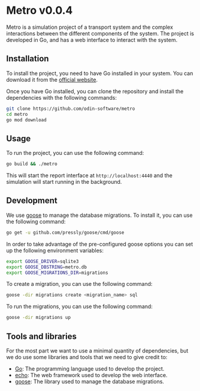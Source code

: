 # Metro v0.0.4

Metro is a simulation project of a transport system and the complex interactions between the different components of the system. The project is developed in Go, and has a web interface to interact with the system.

## Installation

To install the project, you need to have Go installed in your system. You can download it from the [official website](https://golang.org/).

Once you have Go installed, you can clone the repository and install the dependencies with the following commands:

```bash
git clone https://github.com/odin-software/metro
cd metro
go mod download
```

## Usage

To run the project, you can use the following command:

```bash
go build && ./metro
```

This will start the report interface at `http://localhost:4440` and the simulation will
start running in the background.

## Development

We use [goose](https://github.com/pressly/goose) to manage the database migrations. To install it, you can use the following command:

```bash
go get -u github.com/pressly/goose/cmd/goose
```

In order to take advantage of the pre-configured goose options you can set up the following environment variables:

```bash
export GOOSE_DRIVER=sqlite3
export GOOSE_DBSTRING=metro.db
export GOOSE_MIGRATIONS_DIR=migrations
```

To create a migration, you can use the following command:

```bash
goose -dir migrations create <migration_name> sql
```

To run the migrations, you can use the following command:

```bash
goose -dir migrations up
```

## Tools and libraries

For the most part we want to use a minimal quantity of dependencies, but we do use some libraries and tools that we need to give credit to:

- [Go](https://golang.org/): The programming language used to develop the project.
- [echo](https://echo.labstack.com/): The web framework used to develop the web interface.
- [goose](https://github.com/pressly/goose): The library used to manage the database migrations.
